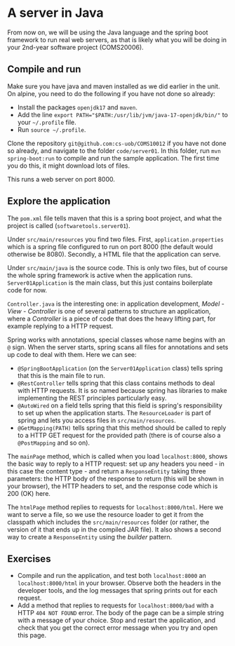 # A server in Java

From now on, we will be using the Java language and the spring boot framework to run real web servers, as that is likely what you will be doing in your 2nd-year software project (COMS20006).

## Compile and run

Make sure you have java and maven installed as we did earlier in the unit. On alpine, you need to do the following if you have not done so already:

  - Install the packages `openjdk17` and `maven`.
  - Add the line `export PATH="$PATH:/usr/lib/jvm/java-17-openjdk/bin/"` to your `~/.profile` file.
  - Run `source ~/.profile`.

Clone the repository `git@github.com:cs-uob/COMS10012` if you have not done so already, and navigate to the folder `code/server01`. In this folder, run `mvn spring-boot:run` to compile and run the sample application. The first time you do this, it might download lots of files.

This runs a web server on port 8000.

## Explore the application

The `pom.xml` file tells maven that this is a spring boot project, and what the project is called (`softwaretools.server01`).

Under `src/main/resources` you find two files. First, `application.properties` which is a spring file configured to run on port 8000 (the default would otherwise be 8080). Secondly, a HTML file that the application can serve.

Under `src/main/java` is the source code. This is only two files, but of course the whole spring framework is active when the application runs. `Server01Application` is the main class, but this just contains boilerplate code for now.

`Controller.java` is the interesting one: in application development, _Model - View - Controller_ is one of several patterns to structure an application, where a _Controller_ is a piece of code that does the heavy lifting part, for example replying to a HTTP request.

Spring works with annotations, special classes whose name begins with an `@` sign. When the server starts, spring scans all files for annotations and sets up code to deal with them. Here we can see:

  - `@SpringBootApplication` (on the `Server01Application` class) tells spring that this is the main file to run.
  - `@RestController` tells spring that this class contains methods to deal with HTTP requests. It is so named because spring has libraries to make implementing the REST principles particularly easy.
  - `@AutoWired` on a field tells spring that this field is spring's responsibility to set up when the application starts. The `ResourceLoader` is part of spring and lets you access files in `src/main/resources`.
  - `@GetMapping(PATH)` tells spring that this method should be called to reply to a HTTP GET request for the provided path (there is of course also a `@PostMapping` and so on).

The `mainPage` method, which is called when you load `localhost:8000`, shows the basic way to reply to a HTTP request: set up any headers you need - in this case the content type - and return a `ResponseEntity` taking three parameters: the HTTP body of the response to return (this will be shown in your browser), the HTTP headers to set, and the response code which is 200 (OK) here.

The `htmlPage` method replies to requests for `localhost:8000/html`. Here we want to serve a file, so we use the resource loader to get it from the classpath which includes the `src/main/resources` folder (or rather, the version of it that ends up in the compiled JAR file). It also shows a second way to create a `ResponseEntity` using the _builder_ pattern.

## Exercises

  - Compile and run the application, and test both `localhost:8000` an `localhost:8000/html` in your browser. Observe both the headers in the developer tools, and the log messages that spring prints out for each request.
  - Add a method that replies to requests for `localhost:8000/bad` with a HTTP `404 NOT FOUND` error. The body of the page can be a simple string with a message of your choice. Stop and restart the application, and check that you get the correct error message when you try and open this page.
